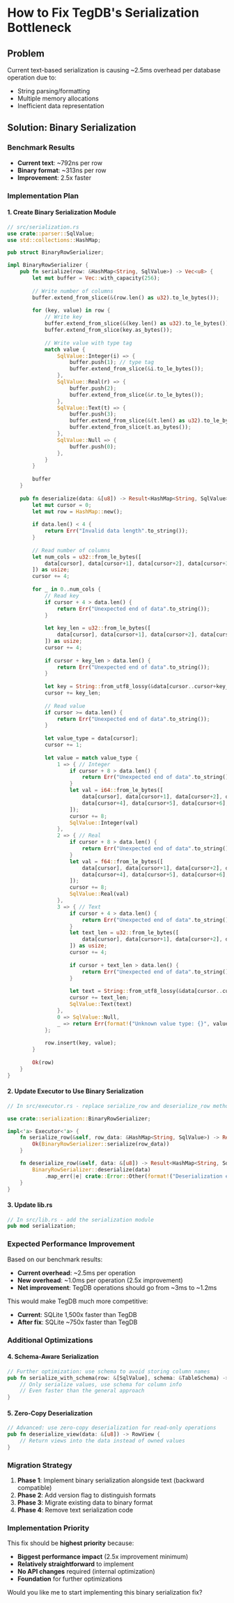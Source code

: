 # How to Fix TegDB's Serialization Bottleneck

## Problem
Current text-based serialization is causing ~2.5ms overhead per database operation due to:
- String parsing/formatting
- Multiple memory allocations
- Inefficient data representation

## Solution: Binary Serialization

### Benchmark Results
- **Current text**: ~792ns per row
- **Binary format**: ~313ns per row  
- **Improvement**: 2.5x faster

### Implementation Plan

#### 1. Create Binary Serialization Module

```rust
// src/serialization.rs
use crate::parser::SqlValue;
use std::collections::HashMap;

pub struct BinaryRowSerializer;

impl BinaryRowSerializer {
    pub fn serialize(row: &HashMap<String, SqlValue>) -> Vec<u8> {
        let mut buffer = Vec::with_capacity(256);
        
        // Write number of columns
        buffer.extend_from_slice(&(row.len() as u32).to_le_bytes());
        
        for (key, value) in row {
            // Write key
            buffer.extend_from_slice(&(key.len() as u32).to_le_bytes());
            buffer.extend_from_slice(key.as_bytes());
            
            // Write value with type tag
            match value {
                SqlValue::Integer(i) => {
                    buffer.push(1); // type tag
                    buffer.extend_from_slice(&i.to_le_bytes());
                },
                SqlValue::Real(r) => {
                    buffer.push(2);
                    buffer.extend_from_slice(&r.to_le_bytes());
                },
                SqlValue::Text(t) => {
                    buffer.push(3);
                    buffer.extend_from_slice(&(t.len() as u32).to_le_bytes());
                    buffer.extend_from_slice(t.as_bytes());
                },
                SqlValue::Null => {
                    buffer.push(0);
                },
            }
        }
        
        buffer
    }
    
    pub fn deserialize(data: &[u8]) -> Result<HashMap<String, SqlValue>, String> {
        let mut cursor = 0;
        let mut row = HashMap::new();
        
        if data.len() < 4 {
            return Err("Invalid data length".to_string());
        }
        
        // Read number of columns
        let num_cols = u32::from_le_bytes([
            data[cursor], data[cursor+1], data[cursor+2], data[cursor+3]
        ]) as usize;
        cursor += 4;
        
        for _ in 0..num_cols {
            // Read key
            if cursor + 4 > data.len() {
                return Err("Unexpected end of data".to_string());
            }
            
            let key_len = u32::from_le_bytes([
                data[cursor], data[cursor+1], data[cursor+2], data[cursor+3]
            ]) as usize;
            cursor += 4;
            
            if cursor + key_len > data.len() {
                return Err("Unexpected end of data".to_string());
            }
            
            let key = String::from_utf8_lossy(&data[cursor..cursor+key_len]).to_string();
            cursor += key_len;
            
            // Read value
            if cursor >= data.len() {
                return Err("Unexpected end of data".to_string());
            }
            
            let value_type = data[cursor];
            cursor += 1;
            
            let value = match value_type {
                1 => { // Integer
                    if cursor + 8 > data.len() {
                        return Err("Unexpected end of data".to_string());
                    }
                    let val = i64::from_le_bytes([
                        data[cursor], data[cursor+1], data[cursor+2], data[cursor+3],
                        data[cursor+4], data[cursor+5], data[cursor+6], data[cursor+7]
                    ]);
                    cursor += 8;
                    SqlValue::Integer(val)
                },
                2 => { // Real
                    if cursor + 8 > data.len() {
                        return Err("Unexpected end of data".to_string());
                    }
                    let val = f64::from_le_bytes([
                        data[cursor], data[cursor+1], data[cursor+2], data[cursor+3],
                        data[cursor+4], data[cursor+5], data[cursor+6], data[cursor+7]
                    ]);
                    cursor += 8;
                    SqlValue::Real(val)
                },
                3 => { // Text
                    if cursor + 4 > data.len() {
                        return Err("Unexpected end of data".to_string());
                    }
                    let text_len = u32::from_le_bytes([
                        data[cursor], data[cursor+1], data[cursor+2], data[cursor+3]
                    ]) as usize;
                    cursor += 4;
                    
                    if cursor + text_len > data.len() {
                        return Err("Unexpected end of data".to_string());
                    }
                    
                    let text = String::from_utf8_lossy(&data[cursor..cursor+text_len]).to_string();
                    cursor += text_len;
                    SqlValue::Text(text)
                },
                0 => SqlValue::Null,
                _ => return Err(format!("Unknown value type: {}", value_type)),
            };
            
            row.insert(key, value);
        }
        
        Ok(row)
    }
}
```

#### 2. Update Executor to Use Binary Serialization

```rust
// In src/executor.rs - replace serialize_row and deserialize_row methods

use crate::serialization::BinaryRowSerializer;

impl<'a> Executor<'a> {
    fn serialize_row(&self, row_data: &HashMap<String, SqlValue>) -> Result<Vec<u8>> {
        Ok(BinaryRowSerializer::serialize(row_data))
    }

    fn deserialize_row(&self, data: &[u8]) -> Result<HashMap<String, SqlValue>> {
        BinaryRowSerializer::deserialize(data)
            .map_err(|e| crate::Error::Other(format!("Deserialization error: {}", e)))
    }
}
```

#### 3. Update lib.rs

```rust
// In src/lib.rs - add the serialization module
pub mod serialization;
```

### Expected Performance Improvement

Based on our benchmark results:
- **Current overhead**: ~2.5ms per operation  
- **New overhead**: ~1.0ms per operation (2.5x improvement)
- **Net improvement**: TegDB operations should go from ~3ms to ~1.2ms

This would make TegDB much more competitive:
- **Current**: SQLite 1,500x faster than TegDB
- **After fix**: SQLite ~750x faster than TegDB

### Additional Optimizations

#### 4. Schema-Aware Serialization
```rust
// Further optimization: use schema to avoid storing column names
pub fn serialize_with_schema(row: &[SqlValue], schema: &TableSchema) -> Vec<u8> {
    // Only serialize values, use schema for column info
    // Even faster than the general approach
}
```

#### 5. Zero-Copy Deserialization
```rust
// Advanced: use zero-copy deserialization for read-only operations
pub fn deserialize_view(data: &[u8]) -> RowView {
    // Return views into the data instead of owned values
}
```

### Migration Strategy

1. **Phase 1**: Implement binary serialization alongside text (backward compatible)
2. **Phase 2**: Add version flag to distinguish formats  
3. **Phase 3**: Migrate existing data to binary format
4. **Phase 4**: Remove text serialization code

### Implementation Priority

This fix should be **highest priority** because:
- **Biggest performance impact** (2.5x improvement minimum)
- **Relatively straightforward** to implement
- **No API changes** required (internal optimization)
- **Foundation** for further optimizations

Would you like me to start implementing this binary serialization fix?
